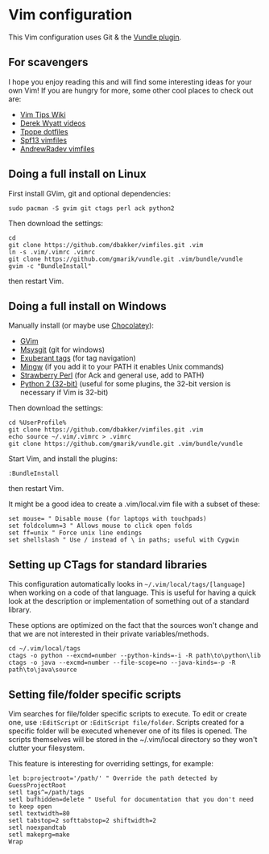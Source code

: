# Vim configuration

This Vim configuration uses Git & the [Vundle plugin](https://github.com/gmarik/vundle).

## For scavengers

I hope you enjoy reading this and will find some interesting ideas for your own
Vim! If you are hungry for more, some other cool places to check out are:

  * [Vim Tips Wiki](http://vim.wikia.com/wiki/Vim_Tips_Wiki)
  * [Derek Wyatt videos](http://guessurl.appspot.com/?q=derek+wyatt+advanced+videos)
  * [Tpope dotfiles](https://github.com/tpope/tpope)
  * [Spf13 vimfiles](https://github.com/spf13/spf13-vim/)
  * [AndrewRadev vimfiles](https://github.com/AndrewRadev/Vimfiles)

## Doing a full install on Linux

First install GVim, git and optional dependencies:

    sudo pacman -S gvim git ctags perl ack python2

Then download the settings:

    cd
    git clone https://github.com/dbakker/vimfiles.git .vim
    ln -s .vim/.vimrc .vimrc
    git clone https://github.com/gmarik/vundle.git .vim/bundle/vundle
    gvim -c "BundleInstall"

then restart Vim.

## Doing a full install on Windows

Manually install (or maybe use [Chocolatey](http://chocolatey.org/)):

  * [GVim](http://guessurl.appspot.com/?q=download+gvim)
  * [Msysgit](http://guessurl.appspot.com/?q=download+msysgit) (git for windows)
  * [Exuberant tags](http://guessurl.appspot.com/?q=download+exuberant+tags) (for tag navigation)
  * [Mingw](http://guessurl.appspot.com/?q=download+mingw) (if you add it to your PATH it enables Unix commands)
  * [Strawberry Perl](http://strawberryperl.com/) (for Ack and general use, add to PATH)
  * [Python 2 (32-bit)](http://www.python.org/getit/) (useful for some plugins,
    the 32-bit version is necessary if Vim is 32-bit)

Then download the settings:

    cd %UserProfile%
    git clone https://github.com/dbakker/vimfiles.git .vim
    echo source ~/.vim/.vimrc > .vimrc
    git clone https://github.com/gmarik/vundle.git .vim/bundle/vundle

Start Vim, and install the plugins:

    :BundleInstall

then restart Vim.

It might be a good idea to create a .vim/local.vim file with a subset of these:

    set mouse= " Disable mouse (for laptops with touchpads)
    set foldcolumn=3 " Allows mouse to click open folds
    set ff=unix " Force unix line endings
    set shellslash " Use / instead of \ in paths; useful with Cygwin

## Setting up CTags for standard libraries
This configuration automatically looks in `~/.vim/local/tags/[language]` when
working on a code of that language. This is useful for having a quick look
at the description or implementation of something out of a standard library.

These options are optimized on the fact that the sources won't change and that
we are not interested in their private variables/methods.

    cd ~/.vim/local/tags
    ctags -o python --excmd=number --python-kinds=-i -R path\to\python\lib
    ctags -o java --excmd=number --file-scope=no --java-kinds=-p -R path\to\java\source

## Setting file/folder specific scripts
Vim searches for file/folder specific scripts to execute. To edit or create one, use
`:EditScript` or `:EditScript file/folder`. Scripts created for a specific folder will
be executed whenever one of its files is opened. The scripts themselves will be
stored in the ~/.vim/local directory so they won't clutter your filesystem.

This feature is interesting for overriding settings, for example:

    let b:projectroot='/path/' " Override the path detected by GuessProjectRoot
    setl tags^=/path/tags
    setl bufhidden=delete " Useful for documentation that you don't need to keep open
    setl textwidth=80
    setl tabstop=2 softtabstop=2 shiftwidth=2
    setl noexpandtab
    setl makeprg=make
    Wrap

